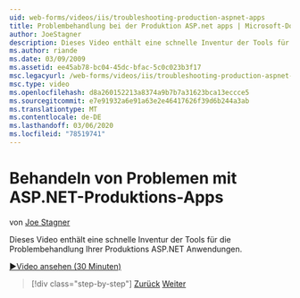 ```yaml
---
uid: web-forms/videos/iis/troubleshooting-production-aspnet-apps
title: Problembehandlung bei der Produktion ASP.net apps | Microsoft-Dokumentation
author: JoeStagner
description: Dieses Video enthält eine schnelle Inventur der Tools für die Problembehandlung Ihrer Produktions ASP.NET Anwendungen.
ms.author: riande
ms.date: 03/09/2009
ms.assetid: ee45ab78-bc04-45dc-bfac-5c0c023b3f17
msc.legacyurl: /web-forms/videos/iis/troubleshooting-production-aspnet-apps
msc.type: video
ms.openlocfilehash: d8a260152213a8374a9b7b7a31623bca13eccce5
ms.sourcegitcommit: e7e91932a6e91a63e2e46417626f39d6b244a3ab
ms.translationtype: MT
ms.contentlocale: de-DE
ms.lasthandoff: 03/06/2020
ms.locfileid: "78519741"
---
```

# <a name="troubleshooting-production-aspnet-apps"></a>Behandeln von Problemen mit ASP.NET-Produktions-Apps

von [Joe Stagner](https://github.com/JoeStagner)

Dieses Video enthält eine schnelle Inventur der Tools für die Problembehandlung Ihrer Produktions ASP.NET Anwendungen.

[&#9654;Video ansehen (30 Minuten)](https://channel9.msdn.com/Blogs/ASP-NET-Site-Videos/troubleshooting-production-aspnet-apps)

> [!div class="step-by-step"]
> [Zurück](feature-specific-delegated-management.md)
> [Weiter](creating-a-site-with-iis7-manager.md)
